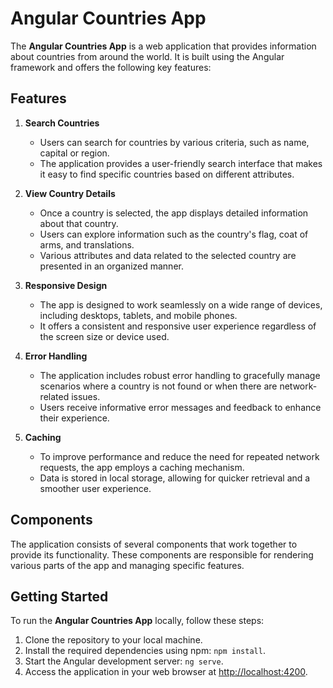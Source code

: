 # Angular Countries App

The **Angular Countries App** is a web application that provides information about countries from around the world. It is built using the Angular framework and offers the following key features:

## Features

1. **Search Countries**
   - Users can search for countries by various criteria, such as name, capital or region.
   - The application provides a user-friendly search interface that makes it easy to find specific countries based on different attributes.

2. **View Country Details**
   - Once a country is selected, the app displays detailed information about that country.
   - Users can explore information such as the country's flag, coat of arms, and translations.
   - Various attributes and data related to the selected country are presented in an organized manner.

3. **Responsive Design**
   - The app is designed to work seamlessly on a wide range of devices, including desktops, tablets, and mobile phones.
   - It offers a consistent and responsive user experience regardless of the screen size or device used.

4. **Error Handling**
   - The application includes robust error handling to gracefully manage scenarios where a country is not found or when there are network-related issues.
   - Users receive informative error messages and feedback to enhance their experience.

5. **Caching**
   - To improve performance and reduce the need for repeated network requests, the app employs a caching mechanism.
   - Data is stored in local storage, allowing for quicker retrieval and a smoother user experience.

## Components

The application consists of several components that work together to provide its functionality. These components are responsible for rendering various parts of the app and managing specific features.

## Getting Started

To run the **Angular Countries App** locally, follow these steps:

1. Clone the repository to your local machine.
2. Install the required dependencies using npm: `npm install`.
3. Start the Angular development server: `ng serve`.
4. Access the application in your web browser at [http://localhost:4200](http://localhost:4200).
